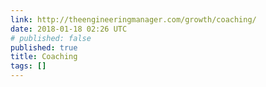 ```yaml
---
link: http://theengineeringmanager.com/growth/coaching/
date: 2018-01-18 02:26 UTC
# published: false
published: true
title: Coaching
tags: []
---
```



